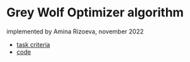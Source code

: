 # Grey Wolf Optimizer algorithm
implemented by Amina Rizoeva, november 2022

- [task criteria](checklist.md)
- [code](GWO.ipynb)
